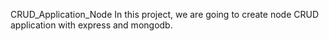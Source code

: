 CRUD_Application_Node
In this project, we are going to create node CRUD application with express and mongodb.
